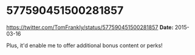 # 577590451500281857
https://twitter.com/TomFrankly/status/577590451500281857
**Date:** 2015-03-16

Plus, it'd enable me to offer additional bonus content or perks!
